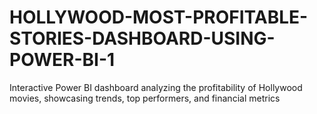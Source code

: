 # HOLLYWOOD-MOST-PROFITABLE-STORIES-DASHBOARD-USING-POWER-BI-1
Interactive Power BI dashboard analyzing the profitability of Hollywood movies, showcasing trends, top performers, and financial metrics
